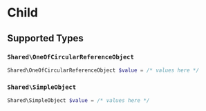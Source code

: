 # Child


## Supported Types

### `Shared\OneOfCircularReferenceObject`

```php
Shared\OneOfCircularReferenceObject $value = /* values here */
```

### `Shared\SimpleObject`

```php
Shared\SimpleObject $value = /* values here */
```


